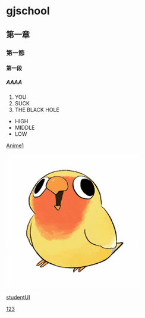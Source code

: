 # gjschool
## 第一章
### 第一節
#### 第一段
##### AAAA

1. YOU
2. SUCK
3. THE BLACK HOLE

* HIGH
* MIDDLE
* LOW

[Anime1](https://anime1.me/)

![ShakeHeadBird](image/1696582367024.gif)

[studentUI](gjschool/src/studentUI.java)

[123](gjschool/src/123.txt)
